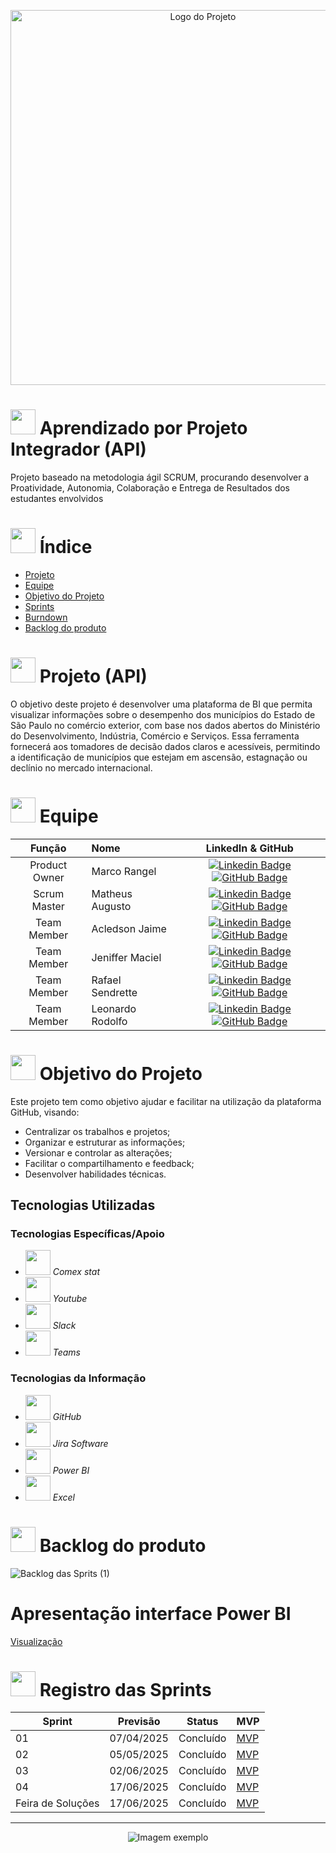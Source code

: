 <p align="center">
  <img src="https://github.com/user-attachments/assets/a21c88ee-9095-44bd-9317-1abca83703eb" alt="Logo do Projeto" width="600"/>
</p>

# <img src="https://github.com/user-attachments/assets/d756c23f-ed13-4fdc-9872-6067807ce02c" width="40"/> Aprendizado por Projeto Integrador (API)

Projeto baseado na metodologia ágil SCRUM, procurando desenvolver a Proatividade, Autonomia, Colaboração e Entrega de Resultados dos estudantes envolvidos

# <img src="https://github.com/user-attachments/assets/12668546-5ced-4ca2-80b7-68021a8c29a6" width="40"/>  Índice
 
* [Projeto](#projeto-template)
* [Equipe](#equipe)
* [Objetivo do Projeto](#objetivo-do-projeto)
* [Sprints](#Sprints)
* [Burndown](#Burndown)
* [Backlog do produto](#Backlog-do-produto)

# <img src="https://github.com/user-attachments/assets/d756c23f-ed13-4fdc-9872-6067807ce02c" width="40"/> Projeto (API) 
O objetivo deste projeto é desenvolver uma plataforma de BI que permita visualizar informações sobre o desempenho dos municípios do Estado de São Paulo no comércio exterior, com base nos dados abertos do Ministério do Desenvolvimento, Indústria, Comércio e Serviços. Essa ferramenta fornecerá aos tomadores de decisão dados claros e acessíveis, permitindo a identificação de municípios que estejam em ascensão, estagnação ou declínio no mercado internacional. 

# <img src="https://github.com/user-attachments/assets/99ddd68f-bea3-4111-8735-db49c08d00b9" width="40"/> Equipe
|    Função     | Nome                                  |                                                                                                                                                      LinkedIn & GitHub                                                                                                                                                      |
| :-----------: | :------------------------------------ | :-------------------------------------------------------------------------------------------------------------------------------------------------------------------------------------------------------------------------------------------------------------------------------------------------------------------------: |
| Product Owner |   Marco Rangel       |     [![Linkedin Badge](https://img.shields.io/badge/Linkedin-blue?style=flat-square&logo=Linkedin&logoColor=white)](https://www.linkedin.com/in/marco-rangel-abba5628/) [![GitHub Badge](https://img.shields.io/badge/GitHub-111217?style=flat-square&logo=github&logoColor=white)](https://github.com/marcorangel73)              |
| Scrum Master  | Matheus Augusto |      [![Linkedin Badge](https://img.shields.io/badge/Linkedin-blue?style=flat-square&logo=Linkedin&logoColor=white)](https://www.linkedin.com/in/matheus-augusto-silva-santos-38a287363/) [![GitHub Badge](https://img.shields.io/badge/GitHub-111217?style=flat-square&logo=github&logoColor=white)](https://github.com/maugustto)     |
| Team Member   | Acledson Jaime              |         [![Linkedin Badge](https://img.shields.io/badge/Linkedin-blue?style=flat-square&logo=Linkedin&logoColor=white)](https://www.linkedin.com/in/acledsonjaime?utm_source=share&utm_campaign=share_via&utm_content=profile&utm_medium=ios_app) [![GitHub Badge](https://img.shields.io/badge/GitHub-111217?style=flat-square&logo=github&logoColor=white)](https://github.com/Jaime082003)        |
|  Team Member  | Jeniffer Maciel              |   [![Linkedin Badge](https://img.shields.io/badge/Linkedin-blue?style=flat-square&logo=Linkedin&logoColor=white)](https://br.linkedin.com/in/jeniffer-maciel-pinto-nunes-8377a71a3) [![GitHub Badge](https://img.shields.io/badge/GitHub-111217?style=flat-square&logo=github&logoColor=white)](https://github.com/jeniffercxb)   |
|  Team Member  | Rafael Sendrette      |           [![Linkedin Badge](https://img.shields.io/badge/Linkedin-blue?style=flat-square&logo=Linkedin&logoColor=white)](https://www.linkedin.com/in/rafael-rodrigues-sendrette-gomes-ba0306301?utm_source=share&utm_campaign=share_via&utm_content=profile&utm_medium=android_app) [![GitHub Badge](https://img.shields.io/badge/GitHub-111217?style=flat-square&logo=github&logoColor=white)](https://github.com/RafaelSendrette)          |
|  Team Member  | Leonardo Rodolfo                 |   [![Linkedin Badge](https://img.shields.io/badge/Linkedin-blue?style=flat-square&logo=Linkedin&logoColor=white)](https://www.linkedin.com/in/leonardo-rodolfo-b931a0318?trk=contact-info) [![GitHub Badge](https://img.shields.io/badge/GitHub-111217?style=flat-square&logo=github&logoColor=white)](https://github.com/leonardorodolfo)   |



# <img src="https://github.com/user-attachments/assets/756b17dd-bfe7-43b5-a487-4651b9db77fb" width="40"/> Objetivo do Projeto
Este projeto tem como objetivo ajudar e facilitar na utilização da plataforma GitHub, visando:
* Centralizar os trabalhos e projetos;
* Organizar e estruturar as informações;
* Versionar e controlar as alterações;
* Facilitar o compartilhamento e feedback;
* Desenvolver habilidades técnicas.

## Tecnologias Utilizadas

 ### Tecnologias Específicas/Apoio
 
 * <img src="https://encrypted-tbn0.gstatic.com/images?q=tbn:ANd9GcRcAs9vpkzkkieKA5E4xChBvCIuq-51VULwpw&amp;s" width="40"/> *Comex stat*
 * <img src="https://pngdownload.io/wp-content/uploads/2023/12/YouTube-Logo-PNG-Symbol-for-Video-Platform-Transparent-jpg.webp" width="40"/> *Youtube*
 * <img src="https://static-00.iconduck.com/assets.00/slack-icon-2048x2048-sgl67hsi.png" width="40"/> *Slack*
 * <img src="https://github.com/user-attachments/assets/0cf820df-0319-4fd9-9412-6463c1b74a61" width="40"/> *Teams*


 ### Tecnologias da Informação

* <img src="https://img.favpng.com/13/12/10/github-pages-logo-computer-icons-png-favpng-ew8sjnZfG8RsyhJNBTL2Dw3SR.jpg" width="40"/> *GitHub*
* <img src="https://toppng.com/uploads/preview/jira-software-logo-jira-software-logo-11562914188wp8r59nt10.png" width="40"/> *Jira Software*
* <img src="https://github.com/user-attachments/assets/b18e3546-4932-4fad-a2ca-2e194c1ab248" width="40"/> *Power BI*
* <img src="https://github.com/user-attachments/assets/252e77a8-17aa-4ac5-a2c2-b7d02d0ffe90" width="40"/> *Excel*

# <img src="https://github.com/user-attachments/assets/1ccefd1d-4bee-44b7-84f5-db4d03a7cbe7" width="40"/> Backlog do produto

![Backlog das Sprits (1)](https://github.com/user-attachments/assets/51eaf61b-5313-445d-b729-ca339860c537)


# Apresentação interface Power BI


[Visualização](https://fatecspgov-my.sharepoint.com/:v:/r/personal/acledson_soares_fatec_sp_gov_br/Documents/Arquivos%20de%20Chat%20do%20Microsoft%20Teams/Video%20apresenta%C3%A7%C3%A3o.mkv?csf=1&web=1&e=I4AJRn)


  
# <img src="https://github.com/user-attachments/assets/aad11a7d-145f-4f60-b141-6b022d954dd2" width="40"/> Registro das Sprints

Sprint | Previsão | Status | MVP |
|------|--------|------|------|
|01 | 07/04/2025 | Concluído |[MVP](https://fatecspgov-my.sharepoint.com/:v:/r/personal/acledson_soares_fatec_sp_gov_br/Documents/Arquivos%20de%20Chat%20do%20Microsoft%20Teams/Gravando%202025-05-12%20194615.mp4?csf=1&web=1&e=BEZAOW) |
|02|  05/05/2025| Concluído |[MVP](https://fatecspgov-my.sharepoint.com/:v:/r/personal/acledson_soares_fatec_sp_gov_br/Documents/Arquivos%20de%20Chat%20do%20Microsoft%20Teams/Gravando%202025-05-12%20200331.mp4?csf=1&web=1&e=eNofls) |
|03| 02/06/2025 | Concluído |[MVP](https://fatecspgov-my.sharepoint.com/:v:/r/personal/acledson_soares_fatec_sp_gov_br/Documents/Arquivos%20de%20Chat%20do%20Microsoft%20Teams/Gravando%202025-06-02%20195636.mp4?csf=1&web=1&e=wE98xb) |
|04| 17/06/2025 | Concluído | [MVP]() |
|Feira de Soluções|17/06/2025 | Concluído |[MVP]() |

-------------------------------------------------------------------
<p align="center">
  <img src="https://github.com/user-attachments/assets/b50cfb6f-79b2-490e-b4bb-d29228ccdbbe" alt="Imagem exemplo">
</p>

